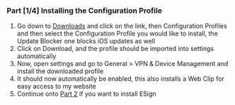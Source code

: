 ### Part [1/4] Installing the Configuration Profile
1. Go down to [Downloads](#downloads) and click on the link, then Configuration Profiles and then select the Configuration Profile you would like to install, the Update Blocker one blocks iOS updates as well
2. Click on Download, and the profile should be imported into settings automatically
3. Now, open settings and go to General > VPN & Device Management and install the downloaded profile
4. It should now automatically be enabled, this also installs a Web Clip for easy access to my website
5. Continue onto [Part 2](#part-24-installing-esign) if you want to install ESign